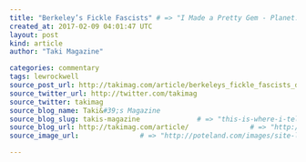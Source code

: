 ```yaml
---
title: "Berkeley’s Fickle Fascists" # => "I Made a Pretty Gem - Planet.rb"
created_at: 2017-02-09 04:01:47 UTC
layout: post
kind: article
author: "Taki Magazine"

categories: commentary
tags: lewrockwell
source_post_url: http://takimag.com/article/berkeleys_fickle_fascists_david_cole    # => "http://poteland.com/blog/i-made-a-pretty-gem-planet-dot-rb/"
source_twitter_url: http://twitter.com/takimag
source_twitter: takimag
source_blog_name: Taki&#39;s Magazine
source_blog_slug: takis-magazine              # => "this-is-where-i-tell-you-stuff"
source_blog_url: http://takimag.com/article/               # => "http://poteland.com/articles"
source_image_url:               # => "http://poteland.com/images/site-logo.png"

---
```



<!--
   by David Cole&lt;br&gt;
	  

&lt;img src=&quot;http://takimag.com/images/uploads/Mario_Savio_free_Speech_plaza.jpg&quot; style=&quot;float:left;margin-right:8px;&quot;&gt;
	






	
		Ace Backwords doesn’t recognize Berkeley anymore. Sure, some of that can be attributed to his admitted drinking problem. But in a more figurative sense, the local icon and popular “underground” cartoonist no longer sees in present-day Berkeley even a small trace of the ostensibly...
	&lt;p&gt;&lt;a href=&quot;http://takimag.com/article/berkeleys_fickle_fascists_david_cole&quot;&gt;Read the rest at Taki&#39;s Magazine&lt;/a&gt;&lt;/p&gt;
						
	  
	  
	  
	  &lt;div class=&quot;feedflare&quot;&gt;
&lt;a href=&quot;http://feeds.feedburner.com/~ff/takimag?a=DVH2JWAHHl8:-tXbfhWwGoE:yIl2AUoC8zA&quot;&gt;&lt;img src=&quot;http://feeds.feedburner.com/~ff/takimag?d=yIl2AUoC8zA&quot; border=&quot;0&quot;&gt;&lt;/a&gt; &lt;a href=&quot;http://feeds.feedburner.com/~ff/takimag?a=DVH2JWAHHl8:-tXbfhWwGoE:qj6IDK7rITs&quot;&gt;&lt;img src=&quot;http://feeds.feedburner.com/~ff/takimag?d=qj6IDK7rITs&quot; border=&quot;0&quot;&gt;&lt;/a&gt; &lt;a href=&quot;http://feeds.feedburner.com/~ff/takimag?a=DVH2JWAHHl8:-tXbfhWwGoE:gIN9vFwOqvQ&quot;&gt;&lt;img src=&quot;http://feeds.feedburner.com/~ff/takimag?i=DVH2JWAHHl8:-tXbfhWwGoE:gIN9vFwOqvQ&quot; border=&quot;0&quot;&gt;&lt;/a&gt;
&lt;/div&gt;&lt;img src=&quot;http://feeds.feedburner.com/~r/takimag/~4/DVH2JWAHHl8&quot; height=&quot;1&quot; width=&quot;1&quot; alt=&quot;&quot;&gt;           # => "I’ve been hurting to write this ever since we had the idea of creating a Planet for Cubox..." (Continued)
   takis-magazine              # => "this-is-where-i-tell-you-stuff"
   http://takimag.com/article/               # => "http://poteland.com/articles"
                 # => "http://poteland.com/images/site-logo.png"
by David Cole<br>
	  

<img src="http://takimag.com/images/uploads/Mario_Savio_free_Speech_plaza.jpg" style="float:left;margin-right:8px;">
	






	
		Ace Backwords doesn’t recognize Berkeley anymore. Sure, some of that can be attributed to his admitted drinking problem. But in a more figurative sense, the local icon and popular “underground” cartoonist no longer sees in present-day Berkeley even a small trace of the ostensibly...
	<p><a href="http://takimag.com/article/berkeleys_fickle_fascists_david_cole">Read the rest at Taki's Magazine</a></p>
						
	  
	  
	  
	  <div class="feedflare">
<a href="http://feeds.feedburner.com/~ff/takimag?a=DVH2JWAHHl8:-tXbfhWwGoE:yIl2AUoC8zA"><img src="http://feeds.feedburner.com/~ff/takimag?d=yIl2AUoC8zA" border="0"></a> <a href="http://feeds.feedburner.com/~ff/takimag?a=DVH2JWAHHl8:-tXbfhWwGoE:qj6IDK7rITs"><img src="http://feeds.feedburner.com/~ff/takimag?d=qj6IDK7rITs" border="0"></a> <a href="http://feeds.feedburner.com/~ff/takimag?a=DVH2JWAHHl8:-tXbfhWwGoE:gIN9vFwOqvQ"><img src="http://feeds.feedburner.com/~ff/takimag?i=DVH2JWAHHl8:-tXbfhWwGoE:gIN9vFwOqvQ" border="0"></a>
</div><img src="http://feeds.feedburner.com/~r/takimag/~4/DVH2JWAHHl8" height="1" width="1" alt=""><div class="">
    <i>Source: <a href="http://takimag.com/article/">Taki&#39;s Magazine</a></i>
</div>
